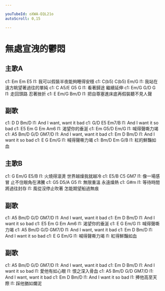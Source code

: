 ```yaml
---

youTubeId: oXWA-EQL21o
autoScroll: 0,15

---
```


# 無處宣洩的鬱悶

## 主歌A
c1: Em  Em  E5
l1: 我可以假裝半夜能夠睡得安穩
c1: C(b5)  C(b5)  Em/G
l1: 我站在遠方眺望著過往的單純
c1: C  A5/E  G5  G
l1: 看著歸途 繼續延伸
c1: Em/G  G/D  G
l1: 走回頭路 忍著挫折
c1: E  Em/G  Bm/D
l1: 把自尊塞進床底再假裝聽不見人聲
## 副歌
c1: D  D  Bm/D
l1: And I want, want it bad
c1: G/D  E5  Em7/B
l1: And I want it so bad
c1: E5  Em  G  Em  Am6
l1: 渴望你的垂涎
c1: Em  G5/D  Em/G
l1: 喊得聲嘶力竭
c1: A5  Bm/D  G/D  GM7/D
l1: And I want, want it bad
c1: Em  D  Bm/D
l1: And I want it so bad
c1: E  G  Em/G
l1: 喊得聲嘶力竭
c1: Bm/D  Em  G/B
l1: 紅的鮮豔如血
## 主歌B
c1: G  Em/G  E5/B
l1: 火燒得滾燙 世界越燥我就越冷
c1: E5/B  C5  GM7
l1: 像一場感冒 止不住眼角在沸騰
c1: G5  D5/A  G5
l1: 無限重溫 永遠燥熱
c1: G#m
l1: 等待時間 將過往封存
l1: 風從沒停止吹著 怎能期望船過無痕
## 副歌
c1: A5  Bm/D  G/D  GM7/D
l1: And I want, want it bad
c1: Em  D  Bm/D
l1: And I want it so bad
c1: E5  Em  G  Em  Am6
l1: 渴望你的垂涎
c1: E  G  Em/G
l1: 喊得聲嘶力竭
c1: A5  Bm/D  G/D  GM7/D
l1: And I want, want it bad
c1: Em  D  Bm/D
l1: And I want it so bad
c1: E  G  Em/G
l1: 喊得聲嘶力竭
l1: 紅得鮮豔如血
## 副歌
c1: A5  Bm/D  G/D  GM7/D
l1: And I want, want it bad
c1: Em  D  Bm/D
l1: And I want it so bad
l1: 愛他有如心眼
l1: 恨之深入骨血
c1: A5  Bm/D  G/D  GM7/D
l1: And I want, want it bad
c1: Em  D  Bm/D
l1: And I want it so bad
l1: 捧他高至天際
l1: 踩他猶如爛泥
